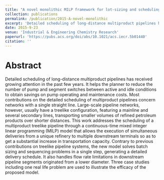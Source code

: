 ```yaml
---
title: "A novel monolithic MILP framework for lot-sizing and scheduling of multiproduct treelike pipeline networks"
collection: publications
permalink: /publication/2015-A-novel-monolithic
excerpt: 'Detailed scheduling of long-distance multiproduct pipelines has received growing attention in the past few years. It helps the planner to reduce the number of pump and segment switches between active and idle conditions to obtain savings on pump operating and maintenance costs.'
date: 2015-9-23
venue: 'Industrial & Engineering Chemistry Research'
paperurl: 'https://pubs.acs.org/doi/abs/10.1021/acs.iecr.5b01440'
citation: ''
---
```

Abstract
======
  Detailed scheduling of long-distance multiproduct pipelines has received growing attention in the past few years. It helps the planner to reduce the number of pump and segment switches between active and idle conditions to obtain savings on pump operating and maintenance costs. Most contributions on the detailed scheduling of multiproduct pipelines concern networks with a single straight line. Large-scale pipeline networks, however, usually have a treelike configuration, featuring a mainline and several secondary lines, transporting smaller volumes of refined petroleum products over shorter distances. This work addresses the scheduling of a multiproduct treelike pipeline through a continuous-time mixed integer linear programming (MILP) model that allows the execution of simultaneous deliveries from a unique refinery to multiple downstream terminals so as to get a substantial increase in transportation capacity. Contrary to previous contributions on treelike pipeline systems, the new model solves batch sizing and sequencing problems in a single step, generating a detailed delivery schedule. It also handles flow rate limitations in downstream pipeline segments originated from a lower diameter. Three case studies including one real life problem are used to illustrate the efficacy of the proposed model.

